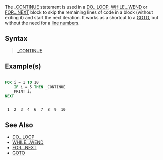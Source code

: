 The [_CONTINUE](_CONTINUE) statement is used in a [DO...LOOP](DO...LOOP), [WHILE...WEND](WHILE...WEND) or [FOR...NEXT](FOR...NEXT) block to skip the remaining lines of code in a block (without exiting it) and start the next iteration. It works as a shortcut to a [GOTO](GOTO), but without the need for a [line numbers](line-numbers). 

## Syntax

> [_CONTINUE](_CONTINUE)

## Example(s)

```vb

FOR i = 1 TO 10
    IF i = 5 THEN _CONTINUE
    PRINT i;
NEXT

```

```text

 1  2  3  4  6  7  8  9  10

```

## See Also

* [DO...LOOP](DO...LOOP)
* [WHILE...WEND](WHILE...WEND)
* [FOR...NEXT](FOR...NEXT)
* [GOTO](GOTO)